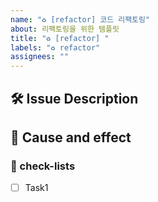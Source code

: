 ```yaml
---
name: "♻️ [refactor] 코드 리팩토링"
about: 리팩토링을 위한 템플릿
title: "♻️ [refactor] "
labels: "♻️ refactor"
assignees: ""
---
```


## 🛠️ Issue Description

[//]: # "해당 이슈에 대한 설명을 작성해주세요."

## 💭 Cause and effect

[//]: # "코드 리팩토링을 하는 이유와 예상 결과를 작성해주세요."

### 📝 check-lists

[//]: # "업무 체크리스트를 작성해주세요."

- [ ] Task1

